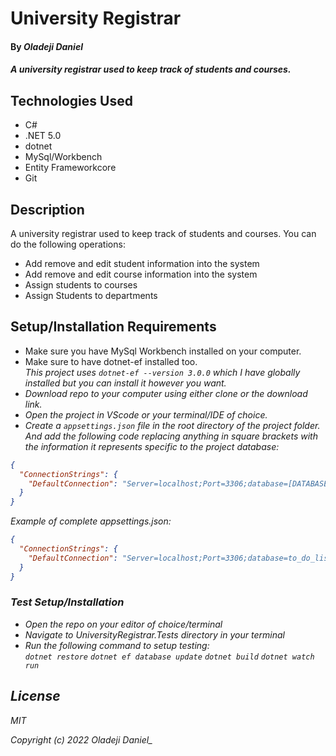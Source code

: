 # University Registrar

#### By _**Oladeji Daniel**_

#### _A university registrar used to keep track of students and courses._

## Technologies Used

* C#
* .NET 5.0
* dotnet
* MySql/Workbench
* Entity Frameworkcore
* Git


## Description

A university registrar used to keep track of students and courses. You can do the following operations: 
* Add remove and edit student information into the system
* Add remove and edit course information into the system
* Assign students to courses
* Assign Students to departments

## Setup/Installation Requirements

* Make sure you have MySql Workbench installed on your computer.
* Make sure to have dotnet-ef installed too.<br>
<em>This project uses <code>dotnet-ef --version 3.0.0</code> which I have globally installed but you can install it however you want. 
* Download repo to your computer using either clone or the download link.
* Open the project in VScode or your terminal/IDE of choice.
* Create a <code>appsettings.json</code> file in the root directory of the project folder. And add the following code replacing anything in square brackets with the information it represents specific to the project database:
``` JSON
{
  "ConnectionStrings": {
    "DefaultConnection": "Server=localhost;Port=3306;database=[DATABASE-NAME-HERE];uid=[USER-ID-HERE];pwd=[YOUR-PASSWORD-HERE];"
  }
}

```

Example of complete appsettings.json:
``` JSON
{
  "ConnectionStrings": {
    "DefaultConnection": "Server=localhost;Port=3306;database=to_do_list;uid=root;pwd=MySuperStrongPassword;"
  }
}
```

### Test Setup/Installation

* Open the repo on your editor of choice/terminal
* Navigate to UniversityRegistrar.Tests directory in your terminal
* Run the following command to setup testing:  
<code>dotnet restore</code>
<code>dotnet ef database update</code>
<code>dotnet build</code>
<code>dotnet watch run</code>   


## License

_MIT_

Copyright (c) _2022_ _Oladeji Daniel__
